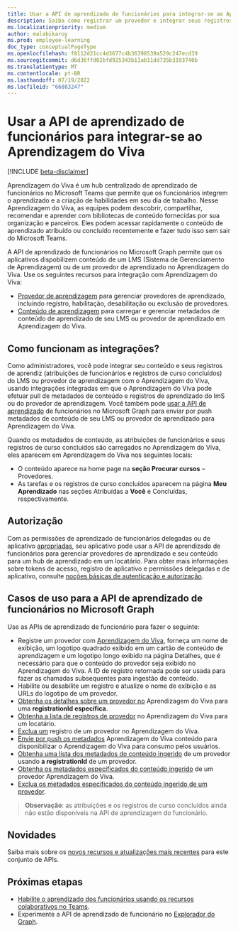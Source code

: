 ```yaml
---
title: Usar a API de aprendizado de funcionários para integrar-se ao Aprendizagem do Viva
description: Saiba como registrar um provedor e integrar seus registros de conteúdo e aprendiz do seu provedor de aprendizagem ao Aprendizagem do Viva.
ms.localizationpriority: medium
author: malabikaroy
ms.prod: employee-learning
doc_type: conceptualPageType
ms.openlocfilehash: f8112d21cc4d3677c4b36398539a529c247ecd39
ms.sourcegitcommit: d6d36ffd02bfd925343b11ab11dd735b3193740b
ms.translationtype: MT
ms.contentlocale: pt-BR
ms.lasthandoff: 07/19/2022
ms.locfileid: "66883247"
---
```

# <a name="use-the-employee-learning-api-to-integrate-with-viva-learning"></a>Usar a API de aprendizado de funcionários para integrar-se ao Aprendizagem do Viva

[!INCLUDE [beta-disclaimer](../../includes/beta-disclaimer.md)]

Aprendizagem do Viva é um hub centralizado de aprendizado de funcionários no Microsoft Teams que permite que os funcionários integrem o aprendizado e a criação de habilidades em seu dia de trabalho. Nesse Aprendizagem do Viva, as equipes podem descobrir, compartilhar, recomendar e aprender com bibliotecas de conteúdo fornecidas por sua organização e parceiros. Eles podem acessar rapidamente o conteúdo de aprendizado atribuído ou concluído recentemente e fazer tudo isso sem sair do Microsoft Teams.

A API de aprendizado de funcionários no Microsoft Graph permite que os aplicativos dispobilizem conteúdo de um LMS (Sistema de Gerenciamento de Aprendizagem) ou de um provedor de aprendizado no Aprendizagem do Viva. Use os seguintes recursos para integração com Aprendizagem do Viva:

- [Provedor de aprendizagem](learningprovider.md) para gerenciar provedores de aprendizado, incluindo registro, habilitação, desabilitação ou exclusão de provedores.
- [Conteúdo de aprendizagem](learningcontent.md) para carregar e gerenciar metadados de conteúdo de aprendizado de seu LMS ou provedor de aprendizado em Aprendizagem do Viva.


## <a name="how-do-integrations-work"></a>Como funcionam as integrações?
Como administradores, você pode integrar seu conteúdo e seus registros de aprendiz (atribuições de funcionários e registros de curso concluídos) do LMS ou provedor de aprendizagem com o Aprendizagem do Viva, usando integrações integradas em que o Aprendizagem do Viva pode efetuar pull de metadados de conteúdo e registros de aprendizado do lmS ou do provedor de aprendizagem. Você também pode [usar a API de aprendizado](#use-cases-for-the-employee-learning-api-in-microsoft-graph) de funcionários no Microsoft Graph para enviar por push metadados de conteúdo de seu LMS ou provedor de aprendizado para Aprendizagem do Viva. 

Quando os metadados de conteúdo, as atribuições de funcionários e seus registros de curso concluídos são carregados no Aprendizagem do Viva, eles aparecem em Aprendizagem do Viva nos seguintes locais:
- O conteúdo aparece na home page na **seção Procurar cursos** –  Provedores.
- As tarefas e os registros de curso concluídos aparecem na página **Meu Aprendizado** nas seções Atribuídas  a **Você** e Concluídas, respectivamente.

## <a name="authorization"></a>Autorização
Com as permissões de aprendizado de funcionários delegadas ou de aplicativo [apropriadas](/graph/permissions-reference#employee-learning-permissions), seu aplicativo pode usar a API de aprendizado de funcionários para gerenciar provedores de aprendizado e seu conteúdo para um hub de aprendizado em um locatário. Para obter mais informações sobre tokens de acesso, registro de aplicativo e permissões delegadas e de aplicativo, consulte [noções básicas de autenticação e autorização](/graph/auth/auth-concepts).

## <a name="use-cases-for-the-employee-learning-api-in-microsoft-graph"></a>Casos de uso para a API de aprendizado de funcionários no Microsoft Graph
Use as APIs de aprendizado de funcionário para fazer o seguinte:
- Registre um provedor com [Aprendizagem do Viva](../api/employeeexperience-post-learningproviders.md), forneça um nome de exibição, um logotipo quadrado exibido em um cartão de conteúdo de aprendizagem e um logotipo longo exibido na página Detalhes, que é  necessário para que o conteúdo do provedor seja exibido no Aprendizagem do Viva. A ID de registro retornada pode ser usada para fazer as chamadas subsequentes para ingestão de conteúdo.
- Habilite ou desabilite um registro e atualize o nome de exibição e as URLs do logotipo de um provedor.  
- [Obtenha os detalhes sobre um provedor no](../api/learningprovider-get.md) Aprendizagem do Viva para uma **registrationId específica**.  
- [Obtenha a lista de registros de provedor](../api/employeeexperience-list-learningproviders.md) no Aprendizagem do Viva para um locatário.
- [Exclua um](../api/employeeexperience-delete-learningproviders.md) registro de um provedor no Aprendizagem do Viva.
- [Envie por push os metadados](../api/learningcontent-update.md) Aprendizagem do Viva conteúdo para disponibilizar o Aprendizagem do Viva para consumo pelos usuários.  
- [Obtenha uma lista dos metadados do conteúdo ingerido](../api/learningprovider-list-learningcontents.md) de um provedor usando **a registrationId** de um provedor.  
- [Obtenha os metadados especificados do conteúdo ingerido](../api/learningcontent-get.md) de um provedor Aprendizagem do Viva.
- [Exclua os metadados especificados do conteúdo ingerido de um provedor](../api/learningprovider-delete-learningcontents.md).

>**Observação**: as atribuições e os registros de curso concluídos ainda não estão disponíveis na API de aprendizagem do funcionário.

## <a name="whats-new"></a>Novidades
Saiba mais sobre os [novos recursos e atualizações mais recentes](/graph/whats-new-overview) para este conjunto de APIs.

## <a name="next-steps"></a>Próximas etapas
- [Habilite o aprendizado dos funcionários usando os recursos colaborativos no Teams](/graph/teams-concept-overview#enable-employee-learning-using-the-collaborative-capabilities-in-teams).
- Experimente a API de aprendizado de funcionário no [Explorador do Graph](https://developer.microsoft.com/graph/graph-explorer).
